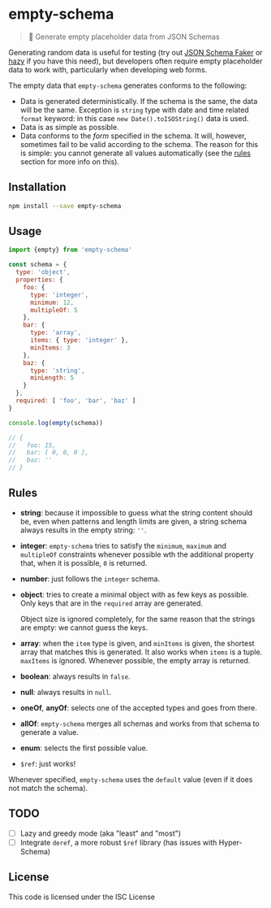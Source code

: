 # empty-schema

> :crystal_ball: Generate empty placeholder data from JSON Schemas

Generating random data is useful for testing (try out [JSON Schema Faker](https://www.npmjs.com/package/json-schema-faker) or [hazy](https://www.npmjs.com/package/hazy) if you have this need), but developers often require empty placeholder data to work with, particularly when developing web forms.

The empty data that `empty-schema` generates conforms to the following:
  - Data is generated deterministically. If the schema is the same, the data will be the same. Exception is `string` type with date and time related `format` keyword: in this case `new Date().toISOString()` data is used.
  - Data is as simple as possible.
  - Data conforms to the *form* specified in the schema.  It will, however, sometimes fail to be valid according to the schema. The reason for this is simple: you cannot generate all values automatically (see the [rules](#rules) section for more info on this).

## Installation

```sh
npm install --save empty-schema
```

## Usage

```js
import {empty} from 'empty-schema'

const schema = {
  type: 'object',
  properties: {
    foo: {
      type: 'integer',
      minimum: 12,
      multipleOf: 5
    },
    bar: {
      type: 'array',
      items: { type: 'integer' },
      minItems: 3
    },
    baz: {
      type: 'string',
      minLength: 5
    }
  },
  required: [ 'foo', 'bar', 'baz' ]
}

console.log(empty(schema))

// {
//   foo: 15,
//   bar: [ 0, 0, 0 ],
//   baz: ''
// }
```

## Rules

  - **string**: because it impossible to guess what the string
    content should be, even when patterns and length limits are given,
    a string schema always results in the empty string: `''`.

  - **integer**: `empty-schema` tries to satisfy the `minimum`, `maximum`
    and `multipleOf` constraints whenever possible wth the additional property
    that, when it is possible, `0` is returned.

  - **number**: just follows the `integer` schema.
  - **object**: tries to create a minimal object with as few keys as possible.
    Only keys that are in the `required` array are generated.

    Object size is ignored completely, for the same reason that the
    strings are empty: we cannot guess the keys.

  - **array**: when the `item` type is given, and `minItems` is given,
    the shortest array that matches this is generated.  It also works
    when `items` is a tuple.  `maxItems` is ignored.  Whenever possible,
    the empty array is returned.

  - **boolean**: always results in `false`.
  - **null**: always results in `null`.

  - **oneOf**, **anyOf**: selects one of the accepted types and goes from there.
  - **allOf**: `empty-schema` merges all schemas and works from that schema
    to generate a value.
  - **enum**: selects the first possible value.
  - `$ref`: just works!

Whenever specified, `empty-schema` uses the `default` value (even if it
does not match the schema).

## TODO

- [ ] Lazy and greedy mode (aka "least" and "most")
- [ ] Integrate `deref`, a more robust `$ref` library (has issues with Hyper-Schema)

## License

This code is licensed under the ISC License
